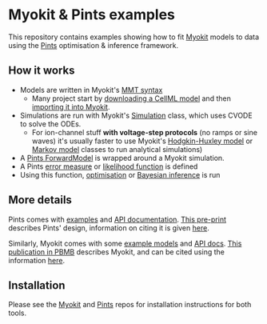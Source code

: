 # Myokit & Pints examples

This repository contains examples showing how to fit [Myokit](https://github.com/MichaelClerx/myokit/) models to data using the [Pints](https://github.com/pints-team/pints) optimisation & inference framework.

## How it works

- Models are written in Myokit's [MMT syntax](https://myokit.readthedocs.io/syntax/index.html)
  - Many project start by [downloading a CellML model](https://models.cellml.org/electrophysiology) and then [importing it into Myokit](https://myokit.readthedocs.io/api_formats/cellml.html).
- Simulations are run with Myokit's [Simulation](https://myokit.readthedocs.io/api_simulations/Simulation.html) class, which uses CVODE to solve the ODEs.
  - For ion-channel stuff **with voltage-step protocols** (no ramps or sine waves) it's usually faster to use Myokit's [Hodgkin-Huxley model](https://myokit.readthedocs.io/api_library/hh.html) or [Markov model](https://myokit.readthedocs.io/api_library/markov.html) classes to run analytical simulations)
- A [Pints ForwardModel](https://github.com/pints-team/pints/blob/master/examples/writing-a-model.ipynb) is wrapped around a Myokit simulation.
- A Pints [error measure](https://pints.readthedocs.io/en/latest/error_measures.html) or [likelihood function](https://pints.readthedocs.io/en/latest/log_likelihoods.html) is defined
- Using this function, [optimisation](https://github.com/pints-team/pints/blob/master/examples/optimisation-first-example.ipynb) or [Bayesian inference](https://github.com/pints-team/pints/blob/master/examples/sampling-first-example.ipynb) is run

## More details

Pints comes with [examples](https://github.com/pints-team/pints/blob/master/examples/README.md) and [API documentation](https://pints.readthedocs.io/). [This pre-print](https://arxiv.org/abs/1812.07388) describes Pints' design, information on citing it is given [here](https://github.com/pints-team/pints/blob/master/CITATION).

Similarly, Myokit comes with some [example models](http://myokit.org/examples/) and [API docs](https://myokit.readthedocs.io). [This publication in PBMB](https://doi.org/10.1016/j.pbiomolbio.2015.12.008) describes Myokit, and can be cited using the information [here](https://github.com/MichaelClerx/myokit/blob/master/CITATION).

## Installation

Please see the [Myokit](https://github.com/MichaelClerx/myokit/) and [Pints](https://github.com/pints-team/pints) repos for installation instructions for both tools.





